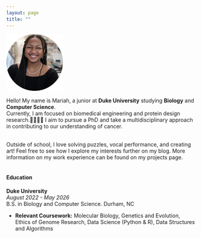 ```yaml
---
layout: page
title: ""
---
```

<img src="assets/hs.png" alt="Headshot" width="150" height="150"> 

Hello! My name is Mariah, a junior at **Duke University** studying **Biology** and **Computer Science**. <br /> Currently, I am focused on biomedical engineering and protein design research.👩🏾‍🔬🧬 I aim to pursue a PhD and take a multidisciplinary approach in contributing to our understanding of cancer.  <br><br>

Outside of school, I love solving puzzles, vocal performance, and creating art! Feel free to see how I explore my interests further on my blog. More information on my work experience can be found on my projects page. <br><br>

#### Education
**Duke University** <br />
_August 2022 - May 2026_ <br />
B.S. in Biology and Computer Science. Durham, NC <br />
- **Relevant Coursework:** Molecular Biology, Genetics and Evolution, Ethics of Genome Research, Data Science (Python & R), Data Structures and Algorithms
